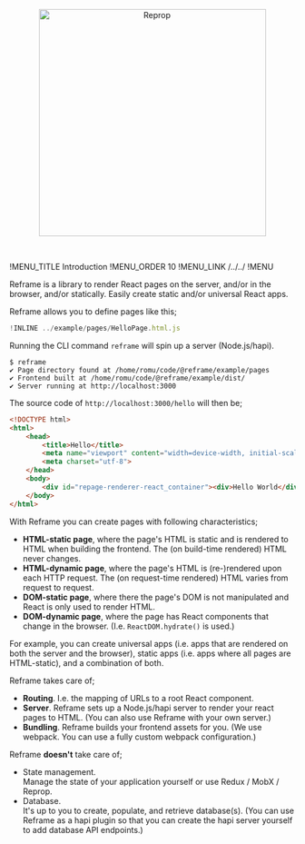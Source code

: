 [<p align="center"><img src='https://github.com/brillout-test/reprop-test/blob/master/docs/logo/logo-title.svg' width=400 style=    "max-width:100%;" alt="Reprop"/></p>](https://github.com/brillout/reprop)
<br/>

!MENU_TITLE Introduction
!MENU_ORDER 10
!MENU_LINK /../../
!MENU

Reframe is a library to render React pages on the server, and/or in the browser, and/or statically.
 Easily create static and/or universal React apps.


Reframe allows you to define pages like this;

~~~js
!INLINE ../example/pages/HelloPage.html.js
~~~

Running the CLI command `reframe` will spin up a server (Node.js/hapi).

~~~shell
$ reframe
✔ Page directory found at /home/romu/code/@reframe/example/pages
✔ Frontend built at /home/romu/code/@reframe/example/dist/
✔ Server running at http://localhost:3000
~~~

The source code of `http://localhost:3000/hello` will then be;

~~~html
<!DOCTYPE html>
<html>
    <head>
        <title>Hello</title>
        <meta name="viewport" content="width=device-width, initial-scale=1, maximum-scale=1">
        <meta charset="utf-8">
    </head>
    <body>
        <div id="repage-renderer-react_container"><div>Hello World</div></div>
    </body>
</html>
~~~

With Reframe you can create pages with following characteristics;

 - **HTML-static page**,
   where the page's HTML is static and is rendered to HTML when building the frontend. The (on build-time rendered) HTML never changes.
 - **HTML-dynamic page**,
   where the page's HTML is (re-)rendered upon each HTTP request. The (on request-time rendered) HTML varies from request to request.
 - **DOM-static page**,
   where there the page's DOM is not manipulated and React is only used to render HTML.
 - **DOM-dynamic page**,
   where the page has React components that change in the browser. (I.e. `ReactDOM.hydrate()` is used.)

For example, you can create universal apps (i.e. apps that are rendered on both the server and the browser), static apps (i.e. apps where all pages are HTML-static), and a combination of both.

Reframe takes care of;

 - **Routing**. I.e. the mapping of URLs to a root React component.
 - **Server**. Reframe sets up a Node.js/hapi server to render your react pages to HTML. (You can also use Reframe with your own server.)
 - **Bundling**. Reframe builds your frontend assets for you. (We use webpack. You can use a fully custom webpack configuration.)

Reframe **doesn't** take care of;

 - State management.
   <br/>
   Manage the state of your application yourself or use Redux / MobX / Reprop.
 - Database.
   <br/>
   It's up to you to create, populate, and retrieve database(s). (You can use Reframe as a hapi plugin so that you can create the hapi server yourself to add database API endpoints.)
